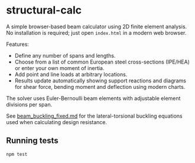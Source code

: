# structural-calc

A simple browser-based beam calculator using 2D finite element analysis. No installation is required; just open `index.html` in a modern web browser.

Features:
- Define any number of spans and lengths.
- Choose from a list of common European steel cross-sections (IPE/HEA) or enter your own moment of inertia.
- Add point and line loads at arbitrary locations.
- Results update automatically showing support reactions and diagrams for shear force, bending moment and deflection using modern charts.

The solver uses Euler-Bernoulli beam elements with adjustable element divisions per span.

See [beam_buckling_fixed.md](beam_buckling_fixed.md) for the lateral-torsional buckling equations used when calculating design resistance.

## Running tests

```
npm test
```

